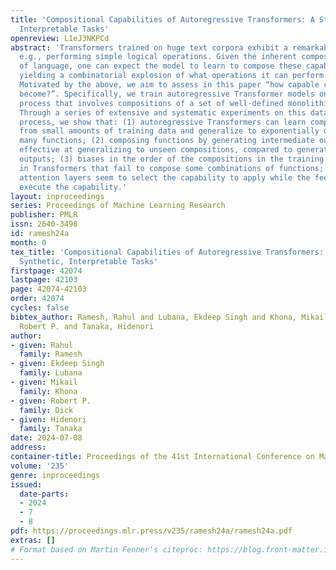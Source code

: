 ```yaml
---
title: 'Compositional Capabilities of Autoregressive Transformers: A Study on Synthetic,
  Interpretable Tasks'
openreview: L1eJ3NKPCd
abstract: 'Transformers trained on huge text corpora exhibit a remarkable set of capabilities,
  e.g., performing simple logical operations. Given the inherent compositional nature
  of language, one can expect the model to learn to compose these capabilities, potentially
  yielding a combinatorial explosion of what operations it can perform on an input.
  Motivated by the above, we aim to assess in this paper “how capable can a transformer
  become?”. Specifically, we train autoregressive Transformer models on a data-generating
  process that involves compositions of a set of well-defined monolithic capabilities.
  Through a series of extensive and systematic experiments on this data-generating
  process, we show that: (1) autoregressive Transformers can learn compositional structures
  from small amounts of training data and generalize to exponentially or even combinatorially
  many functions; (2) composing functions by generating intermediate outputs is more
  effective at generalizing to unseen compositions, compared to generating no intermediate
  outputs; (3) biases in the order of the compositions in the training data, results
  in Transformers that fail to compose some combinations of functions; and (4) the
  attention layers seem to select the capability to apply while the feed-forward layers
  execute the capability.'
layout: inproceedings
series: Proceedings of Machine Learning Research
publisher: PMLR
issn: 2640-3498
id: ramesh24a
month: 0
tex_title: 'Compositional Capabilities of Autoregressive Transformers: A Study on
  Synthetic, Interpretable Tasks'
firstpage: 42074
lastpage: 42103
page: 42074-42103
order: 42074
cycles: false
bibtex_author: Ramesh, Rahul and Lubana, Ekdeep Singh and Khona, Mikail and Dick,
  Robert P. and Tanaka, Hidenori
author:
- given: Rahul
  family: Ramesh
- given: Ekdeep Singh
  family: Lubana
- given: Mikail
  family: Khona
- given: Robert P.
  family: Dick
- given: Hidenori
  family: Tanaka
date: 2024-07-08
address:
container-title: Proceedings of the 41st International Conference on Machine Learning
volume: '235'
genre: inproceedings
issued:
  date-parts:
  - 2024
  - 7
  - 8
pdf: https://proceedings.mlr.press/v235/ramesh24a/ramesh24a.pdf
extras: []
# Format based on Martin Fenner's citeproc: https://blog.front-matter.io/posts/citeproc-yaml-for-bibliographies/
---
```

